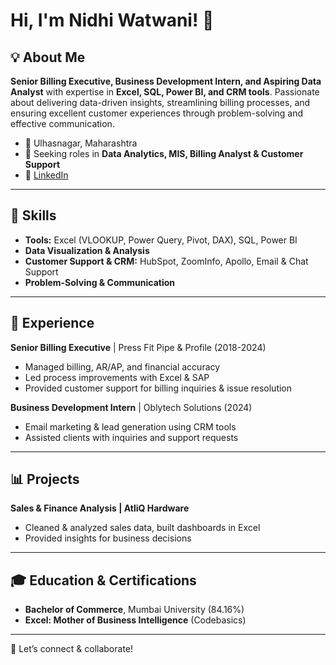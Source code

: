 # Hi, I'm Nidhi Watwani! 👋

## 💡 About Me

**Senior Billing Executive, Business Development Intern, and Aspiring Data Analyst** with expertise in **Excel, SQL, Power BI, and CRM tools**. Passionate about delivering data-driven insights, streamlining billing processes, and ensuring excellent customer experiences through problem-solving and effective communication.  

- 📍 Ulhasnagar, Maharashtra  
- 🎯 Seeking roles in **Data Analytics, MIS, Billing Analyst & Customer Support**  
- 🔗 [LinkedIn](https://www.linkedin.com/in/nidznova19/)  

---

## 🚀 Skills

- **Tools:** Excel (VLOOKUP, Power Query, Pivot, DAX), SQL, Power BI  
- **Data Visualization & Analysis**  
- **Customer Support & CRM:** HubSpot, ZoomInfo, Apollo, Email & Chat Support  
- **Problem-Solving & Communication**  

---

## 💼 Experience

**Senior Billing Executive** | Press Fit Pipe & Profile (2018-2024)  
- Managed billing, AR/AP, and financial accuracy  
- Led process improvements with Excel & SAP  
- Provided customer support for billing inquiries & issue resolution  

**Business Development Intern** | Oblytech Solutions (2024)  
- Email marketing & lead generation using CRM tools  
- Assisted clients with inquiries and support requests  

---

## 📊 Projects

**Sales & Finance Analysis | AtliQ Hardware**  
- Cleaned & analyzed sales data, built dashboards in Excel  
- Provided insights for business decisions  

---

## 🎓 Education & Certifications

- **Bachelor of Commerce**, Mumbai University (84.16%)  
- **Excel: Mother of Business Intelligence** (Codebasics)  

---

🚀 Let’s connect & collaborate!

